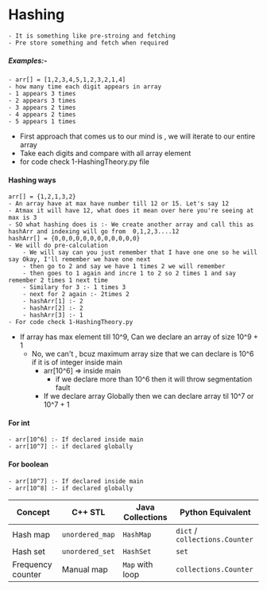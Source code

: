 # Hashing

    - It is something like pre-stroing and fetching
    - Pre store something and fetch when required

##### Examples:-

    - arr[] = [1,2,3,4,5,1,2,3,2,1,4]
    - how many time each digit appears in array
    - 1 appears 3 times
    - 2 appears 3 times
    - 3 appears 2 times
    - 4 appears 2 times
    - 5 appears 1 times

- First approach that comes us to our mind is , we will iterate to our entire array
- Take each digits and compare with all array element
- for code check 1-HashingTheory.py file

#### Hashing ways

    arr[] = {1,2,1,3,2}
    - An array have at max have number till 12 or 15. Let's say 12
    - Atmax it will have 12, what does it mean over here you're seeing at max is 3
    - SO what hashing does is :- We create another array and call this as hashArr and indexing will go from  0,1,2,3....12
    hashArr[] = {0,0,0,0,0,0,0,0,0,0,0,0}
    - We will do pre-calculation
        - We will say can you just remember that I have one one so he will say Okay, I'll remember we have one next
        - then go to 2 and say we have 1 times 2 we will remember
        - then goes to 1 again and incre 1 to 2 so 2 times 1 and say remember 2 times 1 next time
        - Similary for 3 :- 1 times 3
        - next for 2 again :- 2times 2
        - hashArr[1] :- 2
        - hashArr[2] :- 2
        - hashArr[3] :- 1
    - For code check 1-HashingTheory.py

- If array has max element till 10^9, Can we declare an array of size 10^9 + 1
  - No, we can't , bcuz maximum array size that we can declare is 10^6 if it is of integer inside main
    - arr[10^6] => inside main
      - if we declare more than 10^6 then it will throw segmentation fault
    - If we declare array Globally then we can declare array til 10^7 or 10^7 + 1

#### For int

    - arr[10^6] :- If declared inside main
    - arr[10^7] :- if declared globally

#### For boolean

    - arr[10^7] :- If declared inside main
    - arr[10^8] :- if declared globally

| Concept           | C++ STL         | Java Collections | Python Equivalent              |
| ----------------- | --------------- | ---------------- | ------------------------------ |
| Hash map          | `unordered_map` | `HashMap`        | `dict` / `collections.Counter` |
| Hash set          | `unordered_set` | `HashSet`        | `set`                          |
| Frequency counter | Manual map      | `Map` with loop  | `collections.Counter`          |

